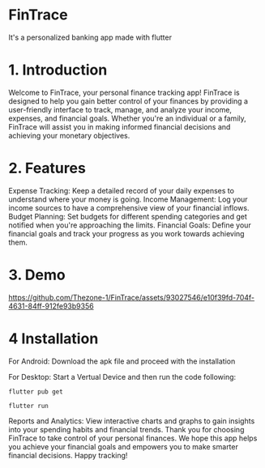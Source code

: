 # FinTrace
It's a personalized banking app made with flutter


# 1. Introduction
Welcome to FinTrace, your personal finance tracking app! FinTrace is designed to help you gain better control of your finances by providing a user-friendly interface to track, manage, and analyze your income, expenses, and financial goals. Whether you're an individual or a family, FinTrace will assist you in making informed financial decisions and achieving your monetary objectives.

# 2. Features
Expense Tracking: Keep a detailed record of your daily expenses to understand where your money is going.
Income Management: Log your income sources to have a comprehensive view of your financial inflows.
Budget Planning: Set budgets for different spending categories and get notified when you're approaching the limits.
Financial Goals: Define your financial goals and track your progress as you work towards achieving them.

# 3. Demo



https://github.com/Thezone-1/FinTrace/assets/93027546/e10f39fd-704f-4631-84ff-912fe93b9356

# 4 Installation
For Android: Download the apk file and proceed with the installation

For Desktop: Start a Vertual Device and then run the code following:
    
    flutter pub get 
    
    flutter run 



Reports and Analytics: View interactive charts and graphs to gain insights into your spending habits and financial trends.
Thank you for choosing FinTrace to take control of your personal finances. We hope this app helps you achieve your financial goals and empowers you to make smarter financial decisions. Happy tracking!
